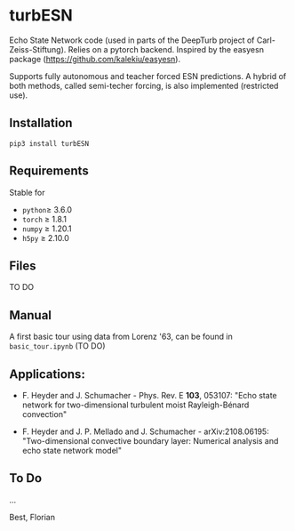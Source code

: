 # turbESN
Echo State Network code (used in parts of the DeepTurb project of Carl-Zeiss-Stiftung). Relies on a pytorch backend. Inspired by the easyesn package (https://github.com/kalekiu/easyesn).

Supports fully autonomous and teacher forced ESN predictions. A hybrid of both methods, called semi-techer forcing, is also implemented (restricted use).

## Installation
`pip3 install turbESN`

## Requirements
Stable for
- `python`$\ge$ 3.6.0
- `torch` $\ge$ 1.8.1
- `numpy` $\ge$ 1.20.1
- `h5py`  $\ge$ 2.10.0 

## Files
TO DO

## Manual
A first basic tour using data from Lorenz '63, can be found in `basic_tour.ipynb` (TO DO)


## Applications:
- F. Heyder and J. Schumacher - Phys. Rev. E **103**, 053107:
  "Echo state network for two-dimensional turbulent moist Rayleigh-Bénard convection"
  
- F. Heyder and J. P. Mellado and J. Schumacher - arXiv:2108.06195: 
  "Two-dimensional convective boundary layer: Numerical analysis and echo state network model"

## To Do
...

Best,
Florian
